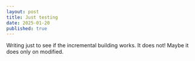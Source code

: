```yaml
---
layout: post
title: Just testing
date: 2025-01-20
published: true
---
```


Writing just to see if the incremental building works. It does not! Maybe it does only on modified.